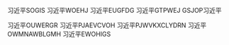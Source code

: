 习近平SOGIS
习近平WOEHJ
习近平EUGFDG
习近平GTPWEJ
GSJOP习近平

习近平OUWERGR
习近平PJAEVCVOH
习近平PJWVKXCLYDRN
习近平OWMNAWBLGMH
习近平EWOHIGS
